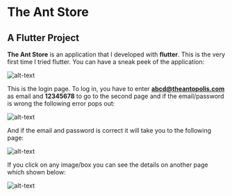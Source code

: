 # The Ant Store
## A Flutter Project

**The Ant Store** is an application that I developed with **flutter**. This is the very first time I tried flutter. You can have a sneak peek of the application:


![alt-text](https://github.com/sayeemabdullah/The-Ant-Store-Flutter/blob/master/Screenshots/ss%20(5).jpeg)

This is the login page. To log in, you have to enter  **abcd@theantopolis.com** as email and **12345678** to go to the second page and if the email/password is wrong the following error pops out: 

![alt-text](https://github.com/sayeemabdullah/The-Ant-Store-Flutter/blob/master/Screenshots/ss%20(4).jpeg)

And if the email and password is correct it will take you to the following page:

![alt-text](https://github.com/sayeemabdullah/The-Ant-Store-Flutter/blob/master/Screenshots/ss%20(3).jpeg)

If you click on any image/box you can see the details on another page which shown below:

![alt-text](https://github.com/sayeemabdullah/The-Ant-Store-Flutter/blob/master/Screenshots/ss%20(2).jpeg)
